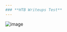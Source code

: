 ```yaml
---
### **HTB Writeups Test**
---
```

![image](https://github.com/user-attachments/assets/b1e74d92-d5a9-41a3-9502-f4b6f591ccbf)


